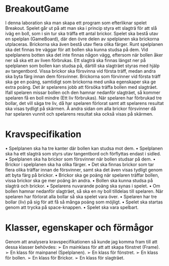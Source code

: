 # BreakoutGame
I denna laboration ska man skapa ett program som efterliknar spelet Breakout. Spelet går ut på att man ska i princip styra ett slagträ för att slå iväg en boll, som i sin tur ska träffa ett antal brickor. Spelet ska bestå utav en spelplan (GameBoard), där den övre delen av spelplanen ska brickorna utplaceras. Brickorna ska även bestå utav flera olika färger. Runt spelplanen ska det finnas tre väggar för att bollen ska kunna studsa på dem. Vid spelplanens botten ska det inte finnas någon vägg, eftersom när bollen åker ner så ska ett av liven förbrukas. Ett slagträ ska finnas längst ner på spelplanen som bollen kan studsa på, därtill ska slagträet styras med hjälp av tangentbord. Vissa brickor ska försvinna vid första träff, medan andra ska byta färg innan dem försvinner. Brickorna som förvinner vid första träff ska ge en poäng, samtidigt som brickorna med unika egenskaper ska ge extra poäng. Det är spelarens jobb att försöka träffa bollen med slagträet. Ifall spelaren missar bollen och den hamnar nedanför slagträet, så kommer spelaren få en boll mindre (Ett liv förbrukas). När spelaren har förbrukad tre bollar, det vill säga tre liv, då har spelaren förlorat samt att spelarens resultat ska visas tydligt på skärmen. Å andra sidan om alla brickor försvinner då har spelaren vunnit och spelarens resultat ska också visas på skärmen.

# Kravspecifikation
• Spelplanen ska ha tre kanter där bollen kan studsa mot dem.
• Spelplanen ska ha ett slagträ som styrs utav tangentbord och förflyttas endast i sidled.
• Spelplanen ska ha brickor som försvinner när bollen studsar på dem.
• Brickor i spelplanen ska ha olika färger.
• Det ska finnas brickor som tar flera olika träffar innan de försvinner, samt ska det även
visas tydligt genom att byta färg på brickor.
• Brickor ska ge poäng när spelaren träffar bollen, vissa brickor ska ge mer poäng än
andra.
• Bollen ska kunna studsa på slagträ och brickor.
• Spelarens nuvarande poäng ska synas i spelet.
• Om bollen hamnar nedanför slagträet, så ska en ny boll tilldelas till spelaren. När
spelaren har förlorat alla bollar så ska spelet vara över.
• Spelaren har tre bollar (liv) på sig för att få så många poäng som möjligt.
• Spelet ska startas genom att trycka på space-knappen.
• Spelet ska vara spelbart.

# Klasser, egenskaper och förmågor
Genom att analysera kravspecifikationen så kunde jag komma fram till att dessa klasser behövdes:
➢ En mainklass för att att skapa fönstret (Frame).
➢ En klass för mainpanel (Spelplanen).
➢ En klass för fönstret.
➢ En klass för bollen.
➢ En klass för Brickor.
➢ En klass för slagträet. 
